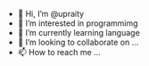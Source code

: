 - 👋 Hi, I’m @upraity
- 👀 I’m interested in programmimg
- 🌱 I’m currently learning language
- 💞️ I’m looking to collaborate on ...
- 📫 How to reach me ...

<!---
upraity/upraity is a ✨ special ✨ repository because its `README.md` (this file) appears on your GitHub profile.
You can click the Preview link to take a look at your changes.
--->
